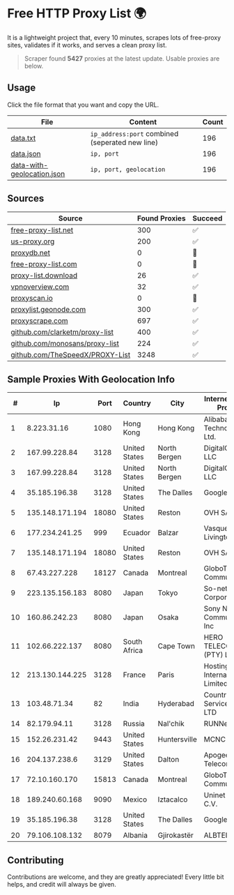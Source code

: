 
# Free HTTP Proxy List 🌍

It is a lightweight project that, every 10 minutes, scrapes lots of free-proxy sites, validates if it works, and serves a clean proxy list.


> Scraper found **5427** proxies at the latest update. Usable proxies are below.

## Usage

Click the file format that you want and copy the URL.


|File|Content|Count|
|----|-------|-----|
|[data.txt](https://raw.githubusercontent.com/themiralay/Proxy-List-World/master/data.txt)|`ip_address:port` combined (seperated new line)|196|
|[data.json](https://raw.githubusercontent.com/themiralay/Proxy-List-World/master/data.json)|`ip, port`|196|
|[data-with-geolocation.json](https://raw.githubusercontent.com/themiralay/Proxy-List-World/master/data-with-geolocation.json)|`ip, port, geolocation`|196|

## Sources

|Source|Found Proxies|Succeed|
|------|-------------|-------|
|[free-proxy-list.net](https://free-proxy-list.net)|300|✅|
|[us-proxy.org](https://www.us-proxy.org)|200|✅|
|[proxydb.net](http://proxydb.net)|0|🚫|
|[free-proxy-list.com](https://free-proxy-list.com/?page=&port=&type%5B%5D=http&type%5B%5D=https&up_time=0&search=Search)|0|🚫|
|[proxy-list.download](https://www.proxy-list.download/HTTP)|26|✅|
|[vpnoverview.com](https://vpnoverview.com/privacy/anonymous-browsing/free-proxy-servers)|32|✅|
|[proxyscan.io](https://www.proxyscan.io)|0|🚫|
|[proxylist.geonode.com](https://proxylist.geonode.com/api/proxy-list?limit=300&page=1&sort_by=lastChecked&sort_type=desc&protocols=http,https)|300|✅|
|[proxyscrape.com](https://api.proxyscrape.com/v2/?request=displayproxies&protocol=http&timeout=10000&country=all&ssl=all&anonymity=all)|697|✅|
|[github.com/clarketm/proxy-list](https://raw.githubusercontent.com/clarketm/proxy-list/master/proxy-list-raw.txt)|400|✅|
|[github.com/monosans/proxy-list](https://raw.githubusercontent.com/monosans/proxy-list/main/proxies/http.txt)|224|✅|
|[github.com/TheSpeedX/PROXY-List](https://raw.githubusercontent.com/TheSpeedX/PROXY-List/master/http.txt)|3248|✅|


## Sample Proxies With Geolocation Info

|#|Ip|Port|Country|City|Internet Service Provider|
|-|--|----|-------|----|-------------------------|
|1|8.223.31.16|1080|Hong Kong|Hong Kong|Alibaba (US) Technology Co., Ltd.|
|2|167.99.228.84|3128|United States|North Bergen|DigitalOcean, LLC|
|3|167.99.228.84|3128|United States|North Bergen|DigitalOcean, LLC|
|4|35.185.196.38|3128|United States|The Dalles|Google LLC|
|5|135.148.171.194|18080|United States|Reston|OVH SAS|
|6|177.234.241.25|999|Ecuador|Balzar|Vasquez Burgos Livington|
|7|135.148.171.194|18080|United States|Reston|OVH SAS|
|8|67.43.227.228|18127|Canada|Montreal|GloboTech Communications|
|9|223.135.156.183|8080|Japan|Tokyo|So-net Corporation|
|10|160.86.242.23|8080|Japan|Osaka|Sony Network Communications Inc|
|11|102.66.222.137|8080|South Africa|Cape Town|HERO TELECOMS (PTY) LTD|
|12|213.130.144.225|3128|France|Paris|Hostinger International Limited|
|13|103.48.71.34|82|India|Hyderabad|Country Online Services PVT LTD|
|14|82.179.94.11|3128|Russia|Nal'chik|RUNNet|
|15|152.26.231.42|9443|United States|Huntersville|MCNC|
|16|204.137.238.6|3129|United States|Dalton|Apogee Telecom Inc.|
|17|72.10.160.170|15813|Canada|Montreal|GloboTech Communications|
|18|189.240.60.168|9090|Mexico|Iztacalco|Uninet S.A. de C.V.|
|19|35.185.196.38|3128|United States|The Dalles|Google LLC|
|20|79.106.108.132|8079|Albania|Gjirokastër|ALBTELECOM VI|



## Contributing

Contributions are welcome, and they are greatly appreciated! Every
little bit helps, and credit will always be given.

